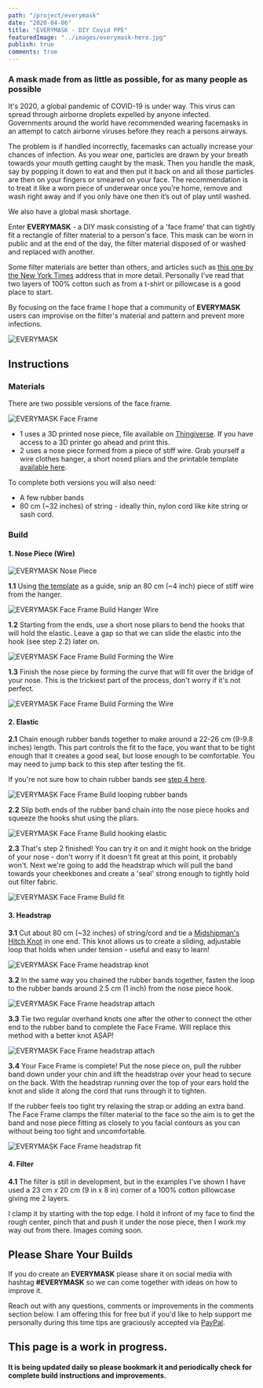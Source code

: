 ```yaml
---
path: "/project/everymask"
date: "2020-04-06"
title: "EVERYMASK - DIY Covid PPE"
featuredImage: "../images/everymask-hero.jpg"
publish: true
comments: true
---
```


### A mask made from as little as possible, for as many people as possible

It's 2020, a global pandemic of COVID-19 is under way. This virus can spread through airborne droplets expelled by anyone infected. 
Governments around the world have recommended wearing facemasks in an attempt to catch airborne viruses before they reach a persons airways.

The problem is if handled incorrectly, facemasks can actually increase your chances of infection. As you wear one, particles are drawn by your breath towards your mouth getting caught by the mask. Then you handle the mask, say by popping it down to eat and then put it back on and all those particles are then on your fingers or smeared on your face.
The recommendation is to treat it like a worn piece of underwear once you’re home, remove and wash right away and if you only have one then it’s out of play until washed.

We also have a global mask shortage.

Enter __EVERYMASK__ - a DIY mask consisting of a 'face frame' that can tightly fit a rectangle of filter material to a person's face. This mask can be worn in public and at the end of the day, the filter material disposed of or washed and replaced with another.

Some filter materials are better than others, and articles such as <a href="https://www.nytimes.com/article/coronavirus-homemade-mask-material-DIY-face-mask-ppe.html" target="_blank">this one by the New York Times</a> address that in more detail. 
Personally I've read that two layers of 100% cotton such as from a t-shirt or pillowcase is a good place to start.

By focusing on the face frame I hope that a community of __EVERYMASK__ users can improvise on the filter's material and pattern and prevent more infections.


![EVERYMASK](../images/everymask-hero.jpg "EVERYMASK")


## Instructions

### Materials
There are two possible versions of the face frame.

![EVERYMASK Face Frame](../images/everymask-face-frames.jpg "EVERYMASK Face Frame")

- 1 uses a 3D printed nose piece, file available on <a href="https://www.thingiverse.com/thing:4266151" target="_blank">Thingiverse</a>. If you have access to a 3D printer go ahead and print this.
- 2 uses a nose piece formed from a piece of stiff wire. Grab yourself a wire clothes hanger, a short nosed pliars and the printable template <a href="https://drive.google.com/file/d/17aeMhx-E7hsK5P1fRn87Dsu_-CW0uVBk/view?usp=sharing" target="_blank">available here</a>.

To complete both versions you will also need:
- A few rubber bands
- 80 cm (~32 inches) of string - ideally thin, nylon cord like kite string or sash cord.

### Build

#### 1. Nose Piece (Wire)

![EVERYMASK Nose Piece](../images/everymask-nosepieces.jpg "EVERYMASK Nose Pieces")

__1.1__ Using <a href="https://drive.google.com/file/d/17aeMhx-E7hsK5P1fRn87Dsu_-CW0uVBk/view?usp=sharing" target="_blank">the template</a> as a guide, snip an 80 cm (~4 inch) piece of stiff wire from the hanger.

![EVERYMASK Face Frame Build Hanger Wire](../images/everymask-step1.1-coat-hanger.jpg "EVERYMASK Face Frame Build Hanger Wire")

__1.2__ Starting from the ends, use a short nose pliars to bend the hooks that will hold the elastic. Leave a gap so that we can slide the elastic into the hook (see step 2.2) later on.

![EVERYMASK Face Frame Build Forming the Wire](../images/everymask-step1.2-forming.jpg "EVERYMASK Face Frame Build Forming the Wire")

__1.3__ Finish the nose piece by forming the curve that will fit over the bridge of your nose. This is the trickiest part of the process, don't worry if it's not perfect.

![EVERYMASK Face Frame Build Forming the Wire](../images/everymask-step1.3-forming.jpg "EVERYMASK Face Frame Build Forming the Wire")



#### 2. Elastic
__2.1__ Chain enough rubber bands together to make around a 22-26 cm (9-9.8 inches) length. This part controls the fit to the face, you want that to be tight enough that it creates a good seal, but loose enough to be comfortable. You may need to jump back to this step after testing the fit. 

If you're not sure how to chain rubber bands see <a href="http://littletinkerer.blogspot.com/2014/10/make-your-own-rubber-band-car.html" target="_blank">step 4 here</a>.

![EVERYMASK Face Frame Build looping rubber bands](../images/everymask-step2.1-loop-elastic.jpg "EVERYMASK Face Frame looping rubber bands")

__2.2__ Slip both ends of the rubber band chain into the nose piece hooks and squeeze the hooks shut using the pliars.

![EVERYMASK Face Frame Build hooking elastic](../images/everymask-step2.2-hook-elastic.jpg "EVERYMASK Face Frame Build hooking elastic")

__2.3__ That's step 2 finished! You can try it on and it might hook on the bridge of your nose - don't worry if it doesn't fit great at this point, it probably won't. Next we're going to add the headstrap which will pull the band towards your cheekbones and create a 'seal' strong enough to tightly hold out filter fabric.

![EVERYMASK Face Frame Build fit](../images/everymask-step2.3-fit.jpg "EVERYMASK Face Frame Build fit")

#### 3. Headstrap

__3.1__ Cut about 80 cm (~32 inches) of string/cord and tie a <a href="https://www.animatedknots.com/midshipmans-hitch-knot" target="_blank">Midshipman's Hitch Knot</a> in one end. This knot allows us to create a sliding, adjustable loop that holds when under tension - useful and easy to learn!

![EVERYMASK Face Frame headstrap knot](../images/everymask-step3.1-headstrap-knot.jpg "EVERYMASK Face Frame headstrap knot")

__3.2__ In the same way you chained the rubber bands together, fasten the loop to the rubber bands around 2.5 cm (1 inch) from the nose piece hook.

![EVERYMASK Face Frame headstrap attach](../images/everymask-step3.2-attach.jpg "EVERYMASK Face Frame headstrap attach")

__3.3__ Tie two regular overhand knots one after the other to connect the other end to the rubber band to complete the Face Frame. Will replace this method with a better knot ASAP!

![EVERYMASK Face Frame headstrap attach](../images/everymask-step3.3-attach2.jpg "EVERYMASK Face Frame headstrap attach")

__3.4__ Your Face Frame is complete! Put the nose piece on, pull the rubber band down under your chin and lift the headstrap over your head to secure on the back. With the headstrap running over the top of your ears hold the knot and slide it along the cord that runs through it to tighten.

If the rubber feels too tight try relaxing the strap or adding an extra band. The Face Frame clamps the filter material to the face so the aim is to get the band and nose piece fitting as closely to you facial contours as you can without being too tight and uncomfortable.

![EVERYMASK Face Frame headstrap fit](../images/everymask-step3.4-fit.jpg "EVERYMASK Face Frame headstrap fit")

#### 4. Filter

__4.1__ The filter is still in development, but in the examples I've shown I have used a 23 cm x 20 cm (9 in x 8 in) corner of a 100% cotton pillowcase giving me 2 layers. 

I clamp it by starting with the top edge. I hold it infront of my face to find the rough center, pinch that and push it under the nose piece, then I work my way out from there. Images coming soon.

## Please Share Your Builds

If you do create an __EVERYMASK__ please share it on social media with hashtag __#EVERYMASK__ so we can come together with ideas on how to improve it.


Reach out with any questions, comments or improvements in the comments section below. I am offering this for free but if you'd like to help support me personally during this time tips are graciously accepted via <a href="https://paypal.me/roowilliams12" target="_blank">PayPal</a>.
## This page is a work in progress.
#### It is being updated daily so please bookmark it and periodically check for complete build instructions and improvements.
